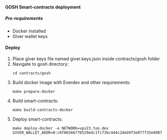 #### GOSH Smart-contracts deployment

##### Pre-requirements
- Docker installed
- Giver wallet keys 

#### Deploy

1. Place giver keys file named giver.keys.json inside contracts/gosh folder
2. Navigate to gosh directory:
    ```
    cd contracts/gosh
    ```
2. Build docker image with Everdev and other requirements:
    ```
    make prepare-docker
    ```
3. Build smart-contracts:
    ```
    make build-contracts-docker
    ```
4. Deploy smart-contracts:
    ```
    make deploy-docker -e NETWORK=vps23.ton.dev GIVER_WALLET_ADDR=0:c6f86566776529edc1fcf3bc444c2deb9f3e077f35e49871eb4d775dd0b04391
    ```